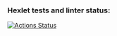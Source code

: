 ### Hexlet tests and linter status:
[![Actions Status](https://github.com/serenity059/frontend-project-46/actions/workflows/hexlet-check.yml/badge.svg)](https://github.com/serenity059/frontend-project-46/actions)